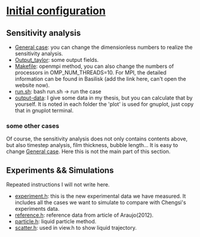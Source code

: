 # **[Initial configuration](https://github.com/GabrielGLK/Taylor-bubble/blob/main/straight-pipe/figure/straight.pdf)**
## **Sensitivity analysis**
- [General case](https://github.com/GabrielGLK/Taylor-bubble/blob/main/straight-pipe/sensitive-analysis/taylor_2D.c): you can change the dimensionless numbers to realize the sensitivity analysis.
- [Output_taylor](https://github.com/GabrielGLK/Taylor-bubble/blob/main/straight-pipe/sensitive-analysis/output_taylor.h): some output fields.
- [Makefile](https://github.com/GabrielGLK/Taylor-bubble/blob/main/straight-pipe/sensitive-analysis/Makefile): openmpi method, you can also change the numbers of processors in OMP_NUM_THREADS=10. For MPI, the detailed information can be found in Basilisk (add the link here, can't open the website now).
- [run.sh](https://github.com/GabrielGLK/Taylor-bubble/blob/main/straight-pipe/sensitive-analysis/run.sh): bash run.sh -> run the case
- [output-data](https://github.com/GabrielGLK/Taylor-bubble/tree/main/straight-pipe/sensitive-analysis/output_data): I give some data in my thesis, but you can calculate that by yourself. It is noted in each folder the 'plot' is used for gnuplot, just copy that in gnuplot terminal.
### some other cases
Of course, the sensitivity analysis does not only contains contents above, but also timestep analysis, film thickness, bubble length... It is easy to change [General case](https://github.com/GabrielGLK/Taylor-bubble/blob/main/straight-pipe/sensitive-analysis/taylor_2D.c). Here this is not the main part of this section.

## **Experiments && Simulations**
Repeated instructions I will not write here.
- [experiment.h](https://github.com/GabrielGLK/Taylor-bubble/blob/main/straight-pipe/experiments-simulations/experiment.h): this is the new experimental data we have measured. It includes all the cases we want to simulate to compare with Chengsi's experiments data.
- [reference.h](https://github.com/GabrielGLK/Taylor-bubble/blob/main/straight-pipe/experiments-simulations/reference.h): reference data from article of Araujo(2012).
- [particle.h](https://github.com/GabrielGLK/Taylor-bubble/blob/main/straight-pipe/experiments-simulations/particle.h): liquid particle method.
- [scatter.h](https://github.com/GabrielGLK/Taylor-bubble/blob/main/straight-pipe/experiments-simulations/scatter.h): used in view.h to show liquid trajectory.